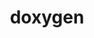 ---
title: "doxygen"
layout: cache
categories: [package, develop]
meta: {"compilers": ["apple-clang@16.0.0", "gcc@10.2.1", "gcc@10.5.0", "gcc@13.3.0"], "num_specs": 25, "num_specs_by_stack": {"developer-tools-aarch64-linux-gnu": 8, "developer-tools-darwin": 8, "developer-tools-manylinux2014": 1, "developer-tools-x86_64_v3-linux-gnu": 8, "root": 25}, "oss": ["centos7", "rhel8", "sequoia"], "platforms": ["darwin", "linux"], "stacks": ["developer-tools-aarch64-linux-gnu", "developer-tools-darwin", "developer-tools-manylinux2014", "developer-tools-x86_64_v3-linux-gnu", "root"], "targets": ["aarch64", "x86_64_v3"], "versions": ["1.12.0", "1.13.2"]}
spec_details: [{"compiler": "gcc@13.3.0", "hash": "3h6xj2dcomo7k4ms46etyowcg6gak3zf", "os": "rhel8", "platform": "linux", "size": "-", "stacks": ["developer-tools-aarch64-linux-gnu", "root"], "target": "aarch64", "variants": ["build_system=cmake", "build_type=Release", "generator=make", "~graphviz", "~ipo", "~mscgen"], "versions": ["1.13.2"]}, {"compiler": "gcc@10.5.0", "hash": "43nam3uhddq3xh3xaztfhdmxaf5ou3kh", "os": "centos7", "platform": "linux", "size": "-", "stacks": ["developer-tools-x86_64_v3-linux-gnu", "root"], "target": "x86_64_v3", "variants": ["build_system=cmake", "build_type=Release", "generator=make", "~graphviz", "~ipo", "~mscgen"], "versions": ["1.13.2"]}, {"compiler": "gcc@13.3.0", "hash": "4unvagwcg6b5tjx4bcuzf245zgz73c72", "os": "rhel8", "platform": "linux", "size": "-", "stacks": ["developer-tools-aarch64-linux-gnu", "root"], "target": "aarch64", "variants": ["build_system=cmake", "build_type=Release", "generator=make", "~graphviz", "~ipo", "~mscgen"], "versions": ["1.13.2"]}, {"compiler": "gcc@13.3.0", "hash": "6jvz54cio5mqlqkvaajs675vsjcshyv3", "os": "rhel8", "platform": "linux", "size": "-", "stacks": ["developer-tools-aarch64-linux-gnu", "root"], "target": "aarch64", "variants": ["build_system=cmake", "build_type=Release", "generator=make", "~graphviz", "~ipo", "~mscgen"], "versions": ["1.13.2"]}, {"compiler": "gcc@10.5.0", "hash": "ebwz6i6l5wkgcmbzvrhmkkfxovvyn2r3", "os": "centos7", "platform": "linux", "size": "-", "stacks": ["developer-tools-x86_64_v3-linux-gnu", "root"], "target": "x86_64_v3", "variants": ["build_system=cmake", "build_type=Release", "generator=make", "~graphviz", "~ipo", "~mscgen"], "versions": ["1.13.2"]}, {"compiler": "gcc@13.3.0", "hash": "g4ck2saoqsklki2wcqwzsalogyi6ozad", "os": "rhel8", "platform": "linux", "size": "-", "stacks": ["developer-tools-aarch64-linux-gnu", "root"], "target": "aarch64", "variants": ["build_system=cmake", "build_type=Release", "generator=make", "~graphviz", "~ipo", "~mscgen"], "versions": ["1.13.2"]}, {"compiler": "gcc@10.5.0", "hash": "gpndgg4yt5zznuokcoefahqxc6lntnxd", "os": "centos7", "platform": "linux", "size": "-", "stacks": ["developer-tools-x86_64_v3-linux-gnu", "root"], "target": "x86_64_v3", "variants": ["build_system=cmake", "build_type=Release", "generator=make", "~graphviz", "~ipo", "~mscgen"], "versions": ["1.13.2"]}, {"compiler": "gcc@13.3.0", "hash": "gqkkrpyw3trmmaqhqivxtaqait3xtsoc", "os": "rhel8", "platform": "linux", "size": "-", "stacks": ["developer-tools-aarch64-linux-gnu", "root"], "target": "aarch64", "variants": ["build_system=cmake", "build_type=Release", "generator=make", "~graphviz", "~ipo", "~mscgen"], "versions": ["1.13.2"]}, {"compiler": "apple-clang@16.0.0", "hash": "hgqc5k5o5g52bdwiuwm4jxzy76e4hvec", "os": "sequoia", "platform": "darwin", "size": "-", "stacks": ["developer-tools-darwin", "root"], "target": "aarch64", "variants": ["build_system=cmake", "build_type=Release", "generator=make", "~graphviz", "~ipo", "~mscgen"], "versions": ["1.13.2"]}, {"compiler": "gcc@10.2.1", "hash": "msarhx52btq5lfav47663hlifim6l5mr", "os": "centos7", "platform": "linux", "size": "-", "stacks": ["developer-tools-manylinux2014", "root"], "target": "x86_64_v3", "variants": ["build_system=cmake", "build_type=Release", "generator=make", "~graphviz", "~ipo", "~mscgen"], "versions": ["1.12.0"]}, {"compiler": "apple-clang@16.0.0", "hash": "n2utz4fk2mk7dxpufhpkd2yarff3554l", "os": "sequoia", "platform": "darwin", "size": "-", "stacks": ["developer-tools-darwin", "root"], "target": "aarch64", "variants": ["build_system=cmake", "build_type=Release", "generator=make", "~graphviz", "~ipo", "~mscgen"], "versions": ["1.13.2"]}, {"compiler": "gcc@13.3.0", "hash": "phi7br4og2f5iy36lofkf5g3gmaa3zrp", "os": "rhel8", "platform": "linux", "size": "-", "stacks": ["developer-tools-aarch64-linux-gnu", "root"], "target": "aarch64", "variants": ["build_system=cmake", "build_type=Release", "generator=make", "~graphviz", "~ipo", "~mscgen"], "versions": ["1.13.2"]}, {"compiler": "apple-clang@16.0.0", "hash": "pmb32m34ewvpgiqu6qe3vxpzvyywqh2y", "os": "sequoia", "platform": "darwin", "size": "-", "stacks": ["developer-tools-darwin", "root"], "target": "aarch64", "variants": ["build_system=cmake", "build_type=Release", "generator=make", "~graphviz", "~ipo", "~mscgen"], "versions": ["1.13.2"]}, {"compiler": "apple-clang@16.0.0", "hash": "pybbg27os3aqjwinkcyvxu4o7aanfypu", "os": "sequoia", "platform": "darwin", "size": "-", "stacks": ["developer-tools-darwin", "root"], "target": "aarch64", "variants": ["build_system=cmake", "build_type=Release", "generator=make", "~graphviz", "~ipo", "~mscgen"], "versions": ["1.13.2"]}, {"compiler": "gcc@10.5.0", "hash": "r2izkrqweyeythbrvs7ky6qco7q3am5j", "os": "centos7", "platform": "linux", "size": "-", "stacks": ["developer-tools-x86_64_v3-linux-gnu", "root"], "target": "x86_64_v3", "variants": ["build_system=cmake", "build_type=Release", "generator=make", "~graphviz", "~ipo", "~mscgen"], "versions": ["1.13.2"]}, {"compiler": "gcc@10.5.0", "hash": "tos6vijzs2dmk3zbos5wmzihs36advxh", "os": "centos7", "platform": "linux", "size": "-", "stacks": ["developer-tools-x86_64_v3-linux-gnu", "root"], "target": "x86_64_v3", "variants": ["build_system=cmake", "build_type=Release", "generator=make", "~graphviz", "~ipo", "~mscgen"], "versions": ["1.13.2"]}, {"compiler": "apple-clang@16.0.0", "hash": "ucw2jdeflrwkw5xdftt7zjrkabbhevkg", "os": "sequoia", "platform": "darwin", "size": "-", "stacks": ["developer-tools-darwin", "root"], "target": "aarch64", "variants": ["build_system=cmake", "build_type=Release", "generator=make", "~graphviz", "~ipo", "~mscgen"], "versions": ["1.13.2"]}, {"compiler": "apple-clang@16.0.0", "hash": "w6j6rtqjitarsuv7uw34bcuejscq42y3", "os": "sequoia", "platform": "darwin", "size": "-", "stacks": ["developer-tools-darwin", "root"], "target": "aarch64", "variants": ["build_system=cmake", "build_type=Release", "generator=make", "~graphviz", "~ipo", "~mscgen"], "versions": ["1.13.2"]}, {"compiler": "gcc@10.5.0", "hash": "xhzqjg55tct3r6ofw7q262573yvq6ecl", "os": "centos7", "platform": "linux", "size": "-", "stacks": ["developer-tools-x86_64_v3-linux-gnu", "root"], "target": "x86_64_v3", "variants": ["build_system=cmake", "build_type=Release", "generator=make", "~graphviz", "~ipo", "~mscgen"], "versions": ["1.13.2"]}, {"compiler": "gcc@10.5.0", "hash": "xrgrm5ekn33xmvhhodlypb4idknsni7s", "os": "centos7", "platform": "linux", "size": "-", "stacks": ["developer-tools-x86_64_v3-linux-gnu", "root"], "target": "x86_64_v3", "variants": ["build_system=cmake", "build_type=Release", "generator=make", "~graphviz", "~ipo", "~mscgen"], "versions": ["1.13.2"]}, {"compiler": "gcc@13.3.0", "hash": "yccvx63nwava7mslzq7tgjqdah5bo7c6", "os": "rhel8", "platform": "linux", "size": "-", "stacks": ["developer-tools-aarch64-linux-gnu", "root"], "target": "aarch64", "variants": ["build_system=cmake", "build_type=Release", "generator=make", "~graphviz", "~ipo", "~mscgen"], "versions": ["1.13.2"]}, {"compiler": "gcc@13.3.0", "hash": "zcgbn4yvy23g7u47myxb7jt6htgewrjm", "os": "rhel8", "platform": "linux", "size": "-", "stacks": ["developer-tools-aarch64-linux-gnu", "root"], "target": "aarch64", "variants": ["build_system=cmake", "build_type=Release", "generator=make", "~graphviz", "~ipo", "~mscgen"], "versions": ["1.13.2"]}, {"compiler": "gcc@10.5.0", "hash": "zgjykrzndkwxlhaxxb5hnkf3ksbhugzp", "os": "centos7", "platform": "linux", "size": "-", "stacks": ["developer-tools-x86_64_v3-linux-gnu", "root"], "target": "x86_64_v3", "variants": ["build_system=cmake", "build_type=Release", "generator=make", "~graphviz", "~ipo", "~mscgen"], "versions": ["1.13.2"]}, {"compiler": "apple-clang@16.0.0", "hash": "zon7re2ermegccn6erwopq2zdcw52f5w", "os": "sequoia", "platform": "darwin", "size": "-", "stacks": ["developer-tools-darwin", "root"], "target": "aarch64", "variants": ["build_system=cmake", "build_type=Release", "generator=make", "~graphviz", "~ipo", "~mscgen"], "versions": ["1.13.2"]}, {"compiler": "apple-clang@16.0.0", "hash": "zu4lmsttzh5putu3jgxshdyklpcpyn2p", "os": "sequoia", "platform": "darwin", "size": "-", "stacks": ["developer-tools-darwin", "root"], "target": "aarch64", "variants": ["build_system=cmake", "build_type=Release", "generator=make", "~graphviz", "~ipo", "~mscgen"], "versions": ["1.13.2"]}]
---